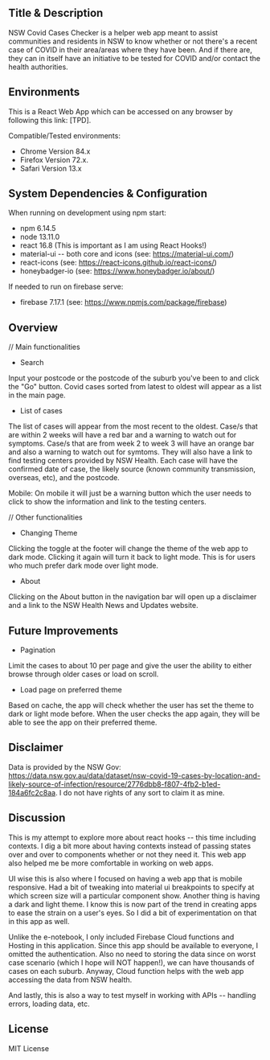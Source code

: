 ## Title & Description

NSW Covid Cases Checker is a helper web app meant to assist communities and residents in NSW to know whether or not there's a recent case of COVID in their area/areas where they have been. And if there are, they can in itself have an initiative to be tested for COVID and/or contact the health authorities.

## Environments

This is a React Web App which can be accessed on any browser by following this link: [TPD].

Compatible/Tested environments:
- Chrome Version 84.x
- Firefox Version 72.x.
- Safari Version 13.x

## System Dependencies & Configuration

When running on development using npm start:
- npm 6.14.5
- node 13.11.0
- react 16.8 (This is important as I am using React Hooks!)
- material-ui -- both core and icons (see: https://material-ui.com/)
- react-icons (see: https://react-icons.github.io/react-icons/)
- honeybadger-io (see: https://www.honeybadger.io/about/)

If needed to run on firebase serve:
- firebase 7.17.1 (see: https://www.npmjs.com/package/firebase)

## Overview

// Main functionalities

- Search

Input your postcode or the postcode of the suburb you've been to and click the "Go" button. Covid cases sorted from latest to oldest will appear as a list in the main page.

- List of cases

The list of cases will appear from the most recent to the oldest. Case/s that are within 2 weeks will have a red bar and a warning to watch out for symptoms. Case/s that are from week 2 to week 3 will have an orange bar and also a warning to watch out for symtoms. They will also have a link to find testing centers provided by NSW Health. Each case will have the confirmed date of case, the likely source (known community transmission, overseas, etc), and the postcode.

Mobile: On mobile it will just be a warning button which the user needs to click to show the information and link to the testing centers.

// Other functionalities

- Changing Theme

Clicking the toggle at the footer will change the theme of the web app to dark mode. Clicking it again will turn it back to light mode. This is for users who much prefer dark mode over light mode.

- About

Clicking on the About button in the navigation bar will open up a disclaimer and a link to the NSW Health News and Updates website.

## Future Improvements

- Pagination

Limit the cases to about 10 per page and give the user the ability to either browse through older cases or load on scroll.

- Load page on preferred theme

Based on cache, the app will check whether the user has set the theme to dark or light mode before. When the user checks the app again, they will be able to see the app on their preferred theme.

## Disclaimer
Data is provided by the NSW Gov: https://data.nsw.gov.au/data/dataset/nsw-covid-19-cases-by-location-and-likely-source-of-infection/resource/2776dbb8-f807-4fb2-b1ed-184a6fc2c8aa. I do not have rights of any sort to claim it as mine.

## Discussion
This is my attempt to explore more about react hooks -- this time including contexts. I dig a bit more about having contexts instead of passing states over and over to components whether or not they need it. This web app also helped me be more comfortable in working on web apps.

UI wise this is also where I focused on having a web app that is mobile responsive. Had a bit of tweaking into material ui breakpoints to specify at which screen size will a particular component show. Another thing is having a dark and light theme. I know this is now part of the trend in creating apps to ease the strain on a user's eyes. So I did a bit of experimentation on that in this app as well.

Unlike the e-notebook, I only included Firebase Cloud functions and Hosting in this application. Since this app should be available to everyone, I omitted the authentication. Also no need to storing the data since on worst case scenario (which I hope will NOT happen!), we can have thousands of cases on each suburb. Anyway, Cloud function helps with the web app accessing the data from NSW health.

And lastly, this is also a way to test myself in working with APIs -- handling errors, loading data, etc.

## License
MIT License
